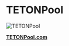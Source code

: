 # TETONPool

![TETONPool](https://raw.githubusercontent.com/rockinghat/TETONPool/main/assets/TETONPool-Icon-LG.png)

__[TETONPool.com](https://tetonpool.com)__
